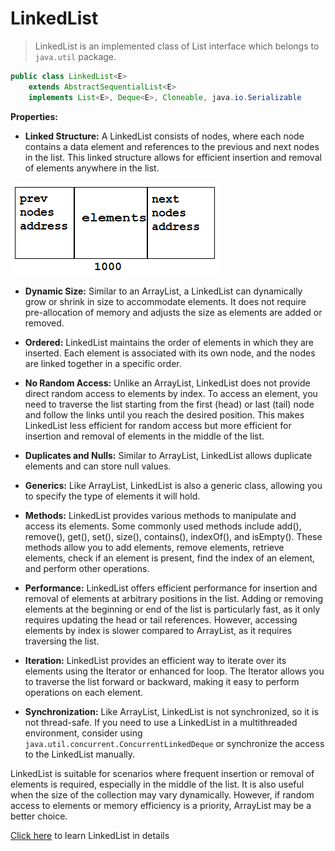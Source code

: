 # LinkedList
>LinkedList is an implemented class of List interface which belongs to `java.util` package.

```java
public class LinkedList<E>
    extends AbstractSequentialList<E>
    implements List<E>, Deque<E>, Cloneable, java.io.Serializable
```

**Properties:**
* **Linked Structure:** A LinkedList consists of nodes, where each node contains a data element and references to the previous and next nodes in the list. This linked structure allows for efficient insertion and removal of elements anywhere in the list.

![Nodes](Pictures/../../Pictures/LinkedNode.png)

* **Dynamic Size:** Similar to an ArrayList, a LinkedList can dynamically grow or shrink in size to accommodate elements. It does not require pre-allocation of memory and adjusts the size as elements are added or removed.

* **Ordered:** LinkedList maintains the order of elements in which they are inserted. Each element is associated with its own node, and the nodes are linked together in a specific order.

* **No Random Access:** Unlike an ArrayList, LinkedList does not provide direct random access to elements by index. To access an element, you need to traverse the list starting from the first (head) or last (tail) node and follow the links until you reach the desired position. This makes LinkedList less efficient for random access but more efficient for insertion and removal of elements in the middle of the list.

* **Duplicates and Nulls:** Similar to ArrayList, LinkedList allows duplicate elements and can store null values.

* **Generics:** Like ArrayList, LinkedList is also a generic class, allowing you to specify the type of elements it will hold.

* **Methods:** LinkedList provides various methods to manipulate and access its elements. Some commonly used methods include add(), remove(), get(), set(), size(), contains(), indexOf(), and isEmpty(). These methods allow you to add elements, remove elements, retrieve elements, check if an element is present, find the index of an element, and perform other operations.

* **Performance:** LinkedList offers efficient performance for insertion and removal of elements at arbitrary positions in the list. Adding or removing elements at the beginning or end of the list is particularly fast, as it only requires updating the head or tail references. However, accessing elements by index is slower compared to ArrayList, as it requires traversing the list.

* **Iteration:** LinkedList provides an efficient way to iterate over its elements using the Iterator or enhanced for loop. The Iterator allows you to traverse the list forward or backward, making it easy to perform operations on each element.

* **Synchronization:** Like ArrayList, LinkedList is not synchronized, so it is not thread-safe. If you need to use a LinkedList in a multithreaded environment, consider using `java.util.concurrent.ConcurrentLinkedDeque` or synchronize the access to the LinkedList manually.

LinkedList is suitable for scenarios where frequent insertion or removal of elements is required, especially in the middle of the list. It is also useful when the size of the collection may vary dynamically. However, if random access to elements or memory efficiency is a priority, ArrayList may be a better choice.

[Click here](https://github.com/Jahid-Iqbal/Data-Structures-and-Algorithms/blob/main/Data%20Structures/LinkedList.md) to learn LinkedList in details